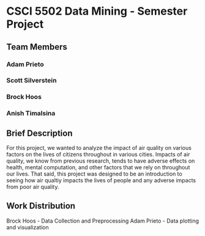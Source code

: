 # CSCI 5502 Data Mining - Semester Project

## Team Members
### Adam Prieto
### Scott Silverstein
### Brock Hoos
### Anish Timalsina

## Brief Description

For this project, we wanted to analyze the impact of air quality on various factors on the lives of citizens throughout in various cities. Impacts of air quality, we know from previous research, tends to have adverse effects on health, mental computation, and other factors that we rely on throughout our lives. That said, this project was designed to be an introduction to seeing how air qualtiy impacts the lives of people and any adverse impacts from poor air quality.


## Work Distribution
Brock Hoos - Data Collection and Preprocessing
Adam Prieto - Data plotting and visualization
